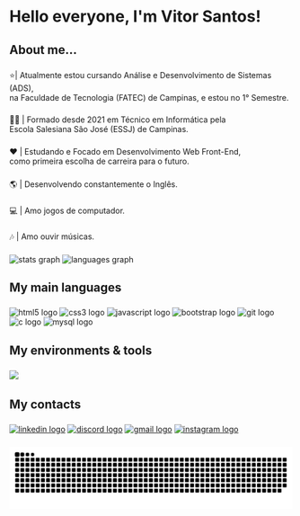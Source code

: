 <h1 align="left">Hello everyone, I'm Vitor Santos!</h1>

###
<h2 align="left">About me...</h2>

###
<p align="left">⭐| Atualmente estou cursando Análise e Desenvolvimento de Sistemas (ADS), <br>na Faculdade de Tecnologia (FATEC) de Campinas, e estou no 1° Semestre.</p>

###
<p align="left">👨‍💻 | Formado desde 2021 em Técnico em Informática pela <br>Escola Salesiana São José (ESSJ) de Campinas.</p>

###
<p align="left">❤ | Estudando e Focado em Desenvolvimento Web Front-End, <br>como primeira escolha de carreira para o futuro.</p>

###
<p align="left">🌎 | Desenvolvendo constantemente o Inglês.</p>

###
<p align="left">💻 |  Amo jogos de computador.</p>

###
<p align="left">🎶 | Amo ouvir músicas.</p>

###
<div align="left">
  <img src="https://github-readme-stats.vercel.app/api?hide_title=false&hide_rank=false&show_icons=true&include_all_commits=false&count_private=true&disable_animations=false&theme=radical&locale=pt-br&hide_border=false&custom_title=ESTATÍSTICAS&username=VitorSantos920" height="200" alt="stats graph"  />
  <img src="https://github-readme-stats.vercel.app/api/top-langs?locale=pt-br&hide_title=false&layout=compact&card_width=320&langs_count=7&theme=radical&hide_border=false&custom_title=LINGUAGENS&username=VitorSantos920" height="200" alt="languages graph"  />
</div>

###
<h2 align="left">My main languages</h2>

###
<div align="left">
  <img src="https://cdn.jsdelivr.net/gh/devicons/devicon/icons/html5/html5-original.svg" height="60" width="90" alt="html5 logo"  />
  <img src="https://cdn.jsdelivr.net/gh/devicons/devicon/icons/css3/css3-original.svg" height="60" width="90" alt="css3 logo"  />
  <img src="https://cdn.jsdelivr.net/gh/devicons/devicon/icons/javascript/javascript-original.svg" height="60" width="90" alt="javascript logo"  />
  <img src="https://cdn.jsdelivr.net/gh/devicons/devicon/icons/bootstrap/bootstrap-original.svg" height="60" width="90" alt="bootstrap logo"  />
  <img src="https://cdn.jsdelivr.net/gh/devicons/devicon/icons/git/git-original.svg" height="60" width="90" alt="git logo"  />
  <img src="https://cdn.jsdelivr.net/gh/devicons/devicon/icons/c/c-original.svg" height="60" width="90" alt="c logo"  />
  <img src="https://cdn.jsdelivr.net/gh/devicons/devicon/icons/mysql/mysql-original.svg" height="60" width="90" alt="mysql logo"  />
</div>

###
<h2 align="left">My environments & tools</h2>

###
<div align="left">
  <img height="60" src="https://cdn-icons-png.flaticon.com/512/882/882702.png"  />
</div>

###
<h2 align="left">My contacts</h2>

###
<div align="left">
  <a href="https://www.linkedin.com/in/vitor-santos-3526b7214/" target="_blank"><img src="https://img.shields.io/static/v1?message=LinkedIn&logo=linkedin&label=&color=0077B5&logoColor=white&labelColor=&style=for-the-badge" height="40" alt="linkedin logo"  /></a>
  <a href="https://www.linkedin.com/in/vitor-santos-3526b7214/" target="_blank"><img src="https://img.shields.io/static/v1?message=Discord&logo=discord&label=&color=7289DA&logoColor=white&labelColor=&style=for-the-badge" height="40" alt="discord logo"  /></a>
  <a href="mailto: pireshugo737@gmail.com" target="_blank"><img src="https://img.shields.io/static/v1?message=Gmail&logo=gmail&label=&color=D14836&logoColor=white&labelColor=&style=for-the-badge" height="40" alt="gmail logo"  /></a>
  <a href="https://www.instagram.com/vitorsantos_hp" target="_blank"><img src="https://img.shields.io/static/v1?message=Instagram&logo=instagram&label=&color=E4405F&logoColor=white&labelColor=&style=for-the-badge" height="40" alt="instagram logo"  /></a>
</div>

###
 ![Snake animation](https://github.com/vitorsantos920/vitorsantos920/blob/output/github-contribution-grid-snake.svg)
  

